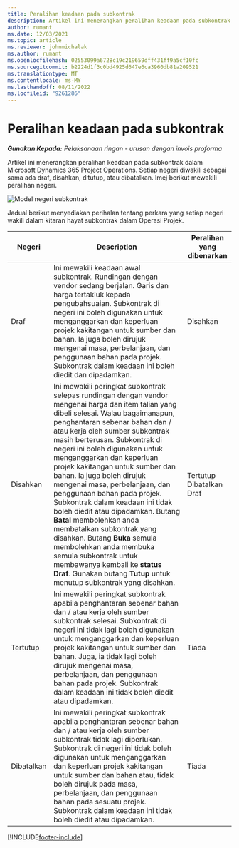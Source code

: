 ```yaml
---
title: Peralihan keadaan pada subkontrak
description: Artikel ini menerangkan peralihan keadaan pada subkontrak dalam Microsoft Dynamics 365 Project Operations kerana subkontrak dicipta, dilaksanakan dan ditutup.
author: rumant
ms.date: 12/03/2021
ms.topic: article
ms.reviewer: johnmichalak
ms.author: rumant
ms.openlocfilehash: 02553099a6728c19c219659dff431ff9a5cf10fc
ms.sourcegitcommit: b2224d1f3c0bd4925d647e6ca3960db81a209521
ms.translationtype: MT
ms.contentlocale: ms-MY
ms.lasthandoff: 08/11/2022
ms.locfileid: "9261286"
---
```

# <a name="state-transitions-on-a-subcontract"></a>Peralihan keadaan pada subkontrak 

_**Gunakan Kepada:** Pelaksanaan ringan - urusan dengan invois proforma_

Artikel ini menerangkan peralihan keadaan pada subkontrak dalam Microsoft Dynamics 365 Project Operations. Setiap negeri diwakili sebagai sama ada draf, disahkan, ditutup, atau dibatalkan. Imej berikut mewakili peralihan negeri.

![Model negeri subkontrak](../media/SubconStates.png)  

Jadual berikut menyediakan perihalan tentang perkara yang setiap negeri wakili dalam kitaran hayat subkontrak dalam Operasi Projek.

| Negeri | Description | Peralihan yang dibenarkan |
| --- | --- | --- |
| Draf | Ini mewakili keadaan awal subkontrak. Rundingan dengan vendor sedang berjalan. Garis dan harga tertakluk kepada pengubahsuaian. Subkontrak di negeri ini boleh digunakan untuk menganggarkan dan keperluan projek kakitangan untuk sumber dan bahan. Ia juga boleh dirujuk mengenai masa, perbelanjaan, dan penggunaan bahan pada projek. Subkontrak dalam keadaan ini boleh diedit dan dipadamkan. | Disahkan |
| Disahkan | Ini mewakili peringkat subkontrak selepas rundingan dengan vendor mengenai harga dan item talian yang dibeli selesai. Walau bagaimanapun, penghantaran sebenar bahan dan / atau kerja oleh sumber subkontrak masih berterusan. Subkontrak di negeri ini boleh digunakan untuk menganggarkan dan keperluan projek kakitangan untuk sumber dan bahan. Ia juga boleh dirujuk mengenai masa, perbelanjaan, dan penggunaan bahan pada projek. Subkontrak dalam keadaan ini tidak boleh diedit atau dipadamkan. Butang **Batal** membolehkan anda membatalkan subkontrak yang disahkan. Butang **Buka** semula membolehkan anda membuka semula subkontrak untuk membawanya kembali ke **status Draf**. Gunakan butang **Tutup** untuk menutup subkontrak yang disahkan. | Tertutup <br> Dibatalkan <br> Draf |
| Tertutup | Ini mewakili peringkat subkontrak apabila penghantaran sebenar bahan dan / atau kerja oleh sumber subkontrak selesai. Subkontrak di negeri ini tidak lagi boleh digunakan untuk menganggarkan dan keperluan projek kakitangan untuk sumber dan bahan. Juga, ia tidak lagi boleh dirujuk mengenai masa, perbelanjaan, dan penggunaan bahan pada projek. Subkontrak dalam keadaan ini tidak boleh diedit atau dipadamkan. | Tiada |
| Dibatalkan | Ini mewakili peringkat subkontrak apabila penghantaran sebenar bahan dan / atau kerja oleh sumber subkontrak tidak lagi diperlukan. Subkontrak di negeri ini tidak boleh digunakan untuk menganggarkan dan keperluan projek kakitangan untuk sumber dan bahan atau, tidak boleh dirujuk pada masa, perbelanjaan, dan penggunaan bahan pada sesuatu projek. Subkontrak dalam keadaan ini tidak boleh diedit atau dipadamkan. | Tiada |


[!INCLUDE[footer-include](../../includes/footer-banner.md)]
